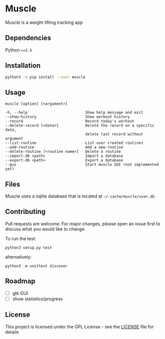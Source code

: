 # Muscle
Muscle is a weight lifting tracking app

## Dependencies
Python `>=3.5`

## Installation
```bash
python3 -m pip install --user muscle
```

## Usage
    muscle [option] [<argument>]

    -h, --help                          Show help message and exit
    --show-history                      Show workout history
    --record                            Record today's workout
    --delete-record [<date>]            Delete the record on a specific date,
                                        delete last record without argument
    --list-routine                      List user created routines
    --add-routine                       Add a new routine
    --delete-routine [<routine name>]   Delete a routine
    --import-db <path>                  Import a database
    --export-db <path>                  Export a database
    --gui                               Start muscle GUI (not implemented yet)
## Files
Muscle uses a sqlite database that is located at `~/.cache/muscle/user.db`

## Contributing
Pull requests are welcome. For major changes, please open an issue first to discuss what you would like to change.

To run the test:

    python3 setup.py test

alternatively:

    python3 -m unittest discover

## Roadmap
- [ ] gtk GUI
- [ ] show statistics/progress

## License
This project is licensed under the GPL License - see the [LICENSE](LICENSE) file for details